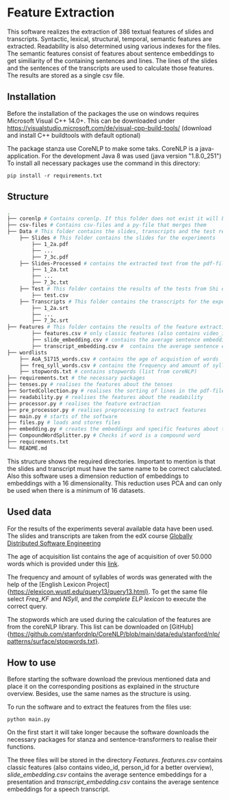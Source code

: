 # Feature Extraction
This software realizes the extraction of 386 textual features of slides and transcripts. Syntactic, lexical, structural, temporal, semantic features are extracted. Readability is also determined using various indexes for the files. The semantic features consist of features about sentence embeddings to get similiarity of the containing sentences and lines. The lines of the slides and the sentences of the transcripts are used to calculate those features.
The results are stored as a single csv file.
## Installation
Before the installation of the packages the use on windows requires Microsoft Visual C++ 14.0+.
This can be downloaded under https://visualstudio.microsoft.com/de/visual-cpp-build-tools/ (download and install C++ buildtools with default optional)

The package stanza use CoreNLP to make some taks. CoreNLP is a java-application. For the development Java 8 was used (java version "1.8.0_251")
To install all necessary packages use the command in this directory:
```
pip install -r requirements.txt
```

## Structure
```bash
.
├── corenlp # Contains corenlp. If this folder does not exist it will be automatically downloaded
├── csv-files # Contains csv-files and a py-file that merges them
├── Data # This folder contains the slides, transcripts and the test results
    ├── Slides # This folder contains the slides for the experiments
		├── 1_2a.pdf
		├── ...
		├── 7_3c.pdf
	├── Slides-Processed # contains the extracted text from the pdf-files in reading direction as txt-file
		├── 1_2a.txt
		├── ...
		├── 7_3c.txt	
    ├── Test # This folder contains the results of the tests from Shi et al.
		├──	test.csv
    ├── Transcripts # This folder contains the transcripts for the experiments
		├── 1_2a.srt
		├── ...
		├── 7_3c.srt
├── Features # This folder contains the results of the feature extraction
		├── features.csv # only classic features (also contains video_id, person_id for a better overview)
		├── slide_embedding.csv # contains the average sentence embeddings for a presentation
		├── transcript_embedding.csv #	contains the average sentence embeddings for a speech transcript
├── wordlists
	├── AoA_51715_words.csv # contains the age of acquistion of words
	├── freq_syll_words.csv # contains the frequency and amount of syllables of words
	├── stopwords.txt # contains stopwords (list from coreNLP)
├── requirements.txt # the necessary packages
├── tenses.py # realises the features about the tenses
├── SortedCollection.py # realises the sorting of lines in the pdf-files
├── readability.py # realises the features about the readability
├── processor.py # realises the feature extraction
├── pre_processor.py # realises preprocessing to extract features
├── main.py # starts of the software
├── files.py # loads and stores files
├── embedding.py # creates the embeddings and specific features about them
├── CompoundWordSplitter.py # Checks if word is a compound word
├── requirements.txt
└── README.md

```
This structure shows the required directories.
Important to mention is that the slides and transcript must have the same name to be correct caluclated. Also this software uses a dimension reduction of embeddings to embeddings with a 16 dimensionality. This reduction uses PCA and can only be used when there is a minimum of 16 datasets.
## Used data
For the results of the experiments several available data have been used.
The slides and transcripts are taken from the edX course [Globally Distributed Software Engineering](https://learning.edx.org/course/course-v1:DelftX+GSE101x+1T2018/home)

The age of acquisition list contains the age of acquisition of over 50.000 words which is provided under this [link](http://crr.ugent.be/archives/806).

The frequency and amount of syllables of words was generated with the help of the [English Lexicon Project]{https://elexicon.wustl.edu/query13/query13.html}. To get the same file select *Freq_KF* and *NSyll*, and *the complete ELP lexicon* to execute the correct query.  

The stopwords which are used during the calculation of the features are from the coreNLP library. This list can be downloaded on [GitHub]{https://github.com/stanfordnlp/CoreNLP/blob/main/data/edu/stanford/nlp/patterns/surface/stopwords.txt}.
## How to use
Before starting the software download the previous mentioned data and place it on the corresponding positions as explained in the structure overview. Besides, use the same names as the structure is using.

To run the software and to extract the features from the files use:
```
python main.py
```
On the first start it will take longer because the software downloads the necessary packages for stanza and sentence-transformers to realise their functions.

The three files will be stored in the directory *Features*. *features.csv* contains classic features (also contains video_id, person_id for a better overview), *slide_embedding.csv* contains the average sentence embeddings for a presentation and *transcript_embedding.csv* contains the average sentence embeddings for a speech transcript.

